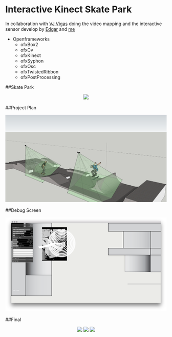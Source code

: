 # Interactive Kinect Skate Park

In collaboration with [VJ Vigas](https://www.madmapper.com/artists/vigas/) doing the video mapping and the interactive sensor develop by [Edgar](https://www.github.com/aivuk) and [me](https://www.github.com/radames)


* Openframeworks
  * ofxBox2
  * ofxCv
  * ofxKinect
  * ofxSyphon
  * ofxOsc
  * ofxTwistedRibbon
  * ofxPostProcessing

##Skate Park

<p align="center">
<img src="imgs/skatepark.JPG"/>
</p>

##Project Plan

<p align="center">
<img src="imgs/skate_sensors.jpg"/>
</p>

##Debug Screen


<p align="center">
<img src="imgs/debug.png"/>
</p>


##Final


<p align="center">
<img src="https://c2.staticflickr.com/8/7539/16074592147_7750970bf9_c.jpg"/>
<img src="https://c2.staticflickr.com/8/7500/16229059671_c34f2e80b2_c.jpg" width="300"/>
<img src="https://c1.staticflickr.com/9/8594/16043549040_167c623a01_c.jpg" width="300"/>

</p>
